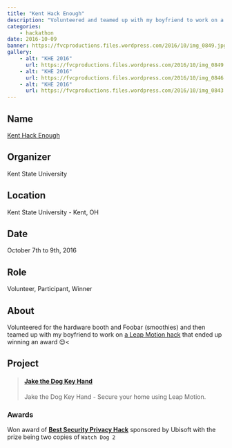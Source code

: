 ```yaml
---
title: "Kent Hack Enough"
description: "Volunteered and teamed up with my boyfriend to work on a Leap Motion hack that won an award"
categories:
    - hackathon
date: 2016-10-09
banner: https://fvcproductions.files.wordpress.com/2016/10/img_0849.jpg
gallery:
    - alt: "KHE 2016"
      url: https://fvcproductions.files.wordpress.com/2016/10/img_0849.jpg
    - alt: "KHE 2016"
      url: https://fvcproductions.files.wordpress.com/2016/10/img_0846.jpg
    - alt: "KHE 2016"
      url: https://fvcproductions.files.wordpress.com/2016/10/img_0843.jpg
---
```


## Name

<a title="Kent Hack Enough" href="https://2016.khe.io" target="_blank" rel="noopener">Kent Hack Enough</a>

## Organizer

Kent State University

## Location

Kent State University - Kent, OH

## Date

October 7th to 9th, 2016

## Role

Volunteer, Participant, Winner

## About

Volunteered for the hardware booth and Foobar (smoothies) and then teamed up with my boyfriend to work on [a Leap Motion hack](https://devpost.com/software/jake-the-dog-key-hand-security-corp-whdm9v) that ended up winning an award 😍<

## Project

<blockquote class="embedly-card"><h4><a href="https://devpost.com/software/jake-the-dog-key-hand-security-corp-whdm9v">Jake the Dog Key Hand</a></h4><p>Jake the Dog Key Hand - Secure your home using Leap Motion.</p></blockquote>

### Awards

Won award of <strong>[Best Security Privacy Hack](https://devpost.com/software/jake-the-dog-key-hand-security-corp-whdm9v)</strong> sponsored by Ubisoft with the prize being two copies of <code>Watch Dog 2</code>
